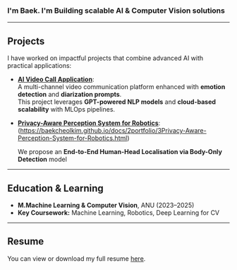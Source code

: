 <div align="left">
  <h3>I'm Baek. I'm Building scalable AI & Computer Vision solutions</h3>
  <!--- <img src="profileimage.jpg" width="300" alt="My Profile Picture"> --->
</div>

---

## Projects
I have worked on impactful projects that combine advanced AI with practical applications:
- [**AI Video Call Application**]([https://github.com/Evolutioned-Organisation/Video-Call-AI-ANU](https://baekcheolkim.github.io/docs/2portfolio/2video-call-AI-application-project.html)):  
  A multi-channel video communication platform enhanced with **emotion detection** and **diarization prompts**.  
  This project leverages **GPT-powered NLP models** and **cloud-based scalability** with MLOps pipelines.

- [**Privacy-Aware Perception System for Robotics**](#):
  (https://baekcheolkim.github.io/docs/2portfolio/3Privacy-Aware-Perception-System-for-Robotics.html)  

  We propose an **End-to-End Human-Head Localisation via Body-Only Detection** model

---

## Education & Learning
- **M.Machine Learning & Computer Vision**, ANU (2023–2025)  
- **Key Coursework:** Machine Learning, Robotics, Deep Learning for CV  
---
<!---
---

## 📊 GitHub Stats
<div align="center">
  <img src="https://github-readme-stats.vercel.app/api?username=BaekCheolKim&show_icons=true&theme=tokyonight" alt="GitHub Stats">
  <img src="https://github-readme-streak-stats.herokuapp.com/?user=BaekCheolKim&theme=tokyonight" alt="Streak Stats">
  <img src="https://github-readme-stats.vercel.app/api/top-langs/?username=BaekCheolKim&layout=compact&theme=tokyonight" alt="Top Languages">
</div>

---
--->

## Resume

You can view or download my full resume [here](https://drive.google.com/file/d/1abcXYZ123456789/view?usp=sharing).
